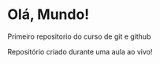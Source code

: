 # Olá, Mundo!
 Primeiro repositorio do curso de git e github

 Repositório criado durante uma aula ao vivo!
